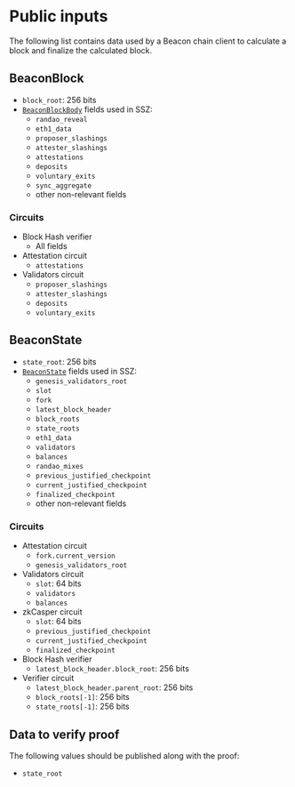 # Public inputs

The following list contains data used by a Beacon chain client to calculate a block and finalize the calculated block.

## BeaconBlock
- `block_root`: 256 bits
- [`BeaconBlockBody`](https://eth2book.info/capella/annotated-spec/#beaconblockbody) fields used in SSZ:
	- `randao_reveal`
	- `eth1_data`
	- `proposer_slashings`
	- `attester_slashings`
	- `attestations`
	- `deposits`
	- `voluntary_exits`
	- `sync_aggregate`
	- other non-relevant fields

### Circuits
- Block Hash verifier
    - All fields
- Attestation circuit
	- `attestations`
- Validators circuit
	- `proposer_slashings`
	- `attester_slashings`
	- `deposits`
	- `voluntary_exits`

## BeaconState
- `state_root`: 256 bits
- [`BeaconState`](https://eth2book.info/capella/annotated-spec/#beaconstate) fields used in SSZ:
	- `genesis_validators_root`
	- `slot`
	- `fork`
	- `latest_block_header`
	- `block_roots`
	- `state_roots`
	- `eth1_data`
	- `validators`
	- `balances`
	- `randao_mixes`
	- `previous_justified_checkpoint`
	- `current_justified_checkpoint`
	- `finalized_checkpoint`
	- other non-relevant fields

### Circuits
- Attestation circuit
	- `fork.current_version`
	- `genesis_validators_root`
- Validators circuit
	- `slot`: 64 bits
	- `validators`
	- `balances`
- zkCasper circuit
	- `slot`: 64 bits
	- `previous_justified_checkpoint`
	- `current_justified_checkpoint`
	- `finalized_checkpoint`
- Block Hash verifier
	- `latest_block_header.block_root`: 256 bits
- Verifier circuit
	- `latest_block_header.parent_root`: 256 bits
	- `block_roots[-1]`: 256 bits
	- `state_roots[-1]`: 256 bits


## Data to verify proof

The following values should be published along with the proof:
- `state_root`
